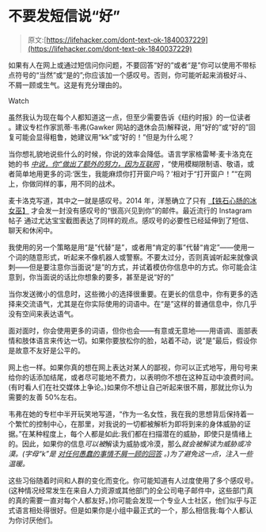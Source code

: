 # 不要发短信说“好”

> 原文:[https://lifehacker.com/dont-text-ok-1840037229](https://lifehacker.com/dont-text-ok-1840037229)

如果有人在网上或通过短信问你问题，不要回答“好的”或者“是”你可以使用不带标点符号的“当然”或“是的”;你应该加一个感叹号。否则，你可能听起来消极好斗、不屑一顾或生气。这是有充分理由的。

Watch

虽然我认为现在每个人都知道这一点，但至少需要告诉《纽约时报》的一位读者 。建议专栏作家凯蒂·韦弗(Gawker 网站的退休会员)解释说，用“好的”或“好的”回复可能会显得粗鲁，她建议用“kk”或“好的！”但是为什么呢？

当你想礼貌地说些什么的时候，你说的效率会降低。语言学家格雷琴·麦卡洛克在她的书 [*中说，你“做出了额外的努力，因为互联网*](https://gretchenmcculloch.com/book/) ，“使用模糊限制语、敬语，或者简单地用更多的词:‘医生，我能麻烦你打开窗户吗？’相对于“打开窗户！”“在网上，你做同样的事，用不同的战术。

麦卡洛克写道，其中之一就是感叹号。2014 年，洋葱确立了只有 [【铁石心肠的冰女巫】](https://local.theonion.com/stone-hearted-ice-witch-forgoes-exclamation-point-1819576472) 才会发一封没有感叹号的“很高兴见到你”的邮件。最近流行的 Instagram 帖子 通过尤达宝宝截图表达了同样的观点。感叹号的必要性已经延伸到了短信、聊天和休闲中。

我使用的另一个策略是用“是”代替“是”，或者用“肯定的事”代替“肯定”——使用一个词的随意形式，听起来不像机器人或警察。不要太过分，否则真诚听起来就像讽刺——但是要注意你当面说“是”的方式，并试着模仿你信息中的方式。你可能会注意到，你当面说的话比你想象的要多，甚至是说“好的”

当你发送微小的信息时，这些微小的选择很重要。在更长的信息中，你有更多的选择来交流语气，尤其是在你实际使用的词语中。在“是”这样的普通信息中，你几乎没有空间来表达语气。

面对面时，你会使用更多的词语，但你也会——有意或无意地——用语调、面部表情和肢体语言来传达一切。如果你要放松你的脸，站着不动，说“是”最后，假设你是故意不友好是公平的。

网上也一样。如果你真的想在网上表达对某人的鄙视，你可以正式地写，用句号来给你的话添加结尾，或者尽可能地不费力，以表明你不想在这种互动中浪费时间。(有时看人们在社交媒体上争论。)如果你不想让自己听起来很不屑，那就比你认为需要的友善 50%左右。

韦弗在她的专栏中半开玩笑地写道，“作为一名女性，我在我的思想背后保持着一个繁忙的控制中心，在那里，对我说的一切都被解析为即将到来的身体威胁的证据。”在某种程度上，每个人都是如此:我们都在扫描潜在的威胁，即使只是情绪上的。因此，如果你的信息*可以被*解读为威胁或冷漠，那么*就会被解读为威胁或冷漠。(字母“k”是 [对任何愚蠢的事情不屑一顾的回答](https://giphy.com/search/k) 。)为了避免这一点，注入一些温暖。*

这些习俗随着时间和人群的变化而变化。你可能知道有人过度使用了多个感叹号。(这种情况经常发生在来自人力资源或其他部门的全公司电子邮件中，这些部门真的真的需要一直对每个人都友好。)你可能会发现一个专业人士社区，他们似乎与正式语言相处得很好。但是如果你是小组中最正式的一个，那么相信我:每个人都认为你讨厌他们。